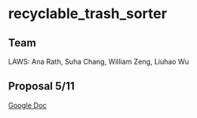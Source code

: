 # recyclable_trash_sorter
## Team
LAWS: Ana Rath, Suha Chang, William Zeng, Liuhao Wu

## Proposal 5/11
[Google Doc](https://docs.google.com/document/d/1U5GDX519xxsTQEZ-CdnZdTD-etKLyl8Cw83zIqQJ3U4/edit?usp=sharing) 
